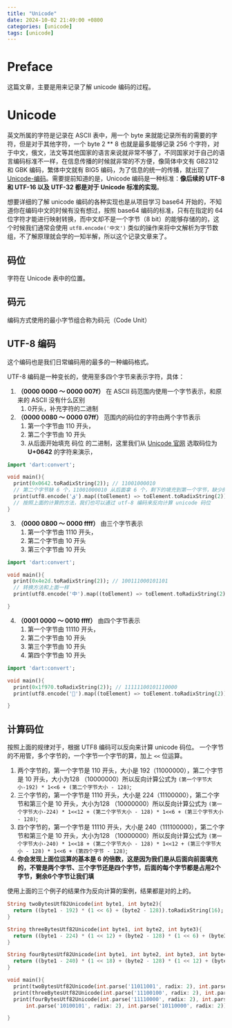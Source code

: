 ```yaml
---
title: "Unicode"
date: 2024-10-02 21:49:00 +0800
categories: [unicode]
tags: [unicode]
---
```

# Preface
这篇文章，主要是用来记录了解 unicode 编码的过程。
# Unicode
英文所属的字符是记录在 ASCII 表中，用一个 byte 来就能记录所有的需要的字符，但是对于其他字符，一个 byte  2 ** 8 也就是最多能够记录 256 个字符，对于中文，俄文，法文等其他国家的语言来说就非常不够了，不同国家对于自己的语言编码标准不一样，在信息传播的时候就非常的不方便，像简体中文有 GB2312 和 GBK 编码，繁体中文就有 BIG5 编码，为了信息的统一的传播，就出现了 [Unicode-编码](https://zh.wikipedia.org/wiki/Unicode)。需要提前知道的是，Unicode 编码是一种标准：**像后续的 UTF-8 和 UTF-16 以及 UTF-32 都是对于 Unicode 标准的实现**。


想要详细的了解 unicode 编码的各种实现也是从项目学习 base64 开始的，不知道你在编码中文的时候有没有想过，按照 base64 编码的标准，只有在指定的 64 位字符才能进行映射转换，而中文却不是一个字节（8 bit）的能够存储的的，这个时候我们通常会使用 `utf8.encode('中文')` 类似的操作来将中文解析为字节数组，不了解原理就会学的一知半解，所以这个记录文章来了。

## 码位
字符在 Unicode 表中的位置。

## 码元
编码方式使用的最小字节组合称为码元（Code Unit）


## UTF-8 编码
这个编码也是我们日常编码用的最多的一种编码格式。


UTF-8 编码是一种变长的，使用至多四个字节来表示字符，具体：

1. **（0000 0000  ～ 0000 007f）** 在 ASCII 码范围内使用一个字节表示，和原来的 ASCII 没有什么区别 
   1. 0开头，补充字符的二进制
2. **（0000 0080  ～ 0000 07ff）** 范围内的码位的字符由两个字节表示
   1. 第一个字节由 110 开头，
   2. 第二个字节由 10 开头
   3. 从后面开始填充 码位 的二进制，这里我们从 [Unicode 官网](https://home.unicode.org/) 选取码位为 **U+0642** 的字符来演示，
```dart
import 'dart:convert';

void main(){
  print(0x0642.toRadixString(2)); // 11001000010
  // 第二个字节缺 6 个，11001000010 从后面拿 6 个，剩下的填充到第一个字节，缺少的为0，
  print(utf8.encode('ق').map((toElement) => toElement.toRadixString(2))); // (11011001, 10000010)
  // 按照上面的计算的方法，我们也可以通过 utf-8 编码来反向计算 unicode 码位
}
```
3. **（0000 0800  ～ 0000 ffff）** 由三个字节表示
   1. 第一个字节由 1110 开头，
   2. 第二个字节由 10 开头
   3. 第三个字节由 10 开头
```dart
import 'dart:convert';

void main(){
  print(0x4e2d.toRadixString(2)); // 100111000101101
  // 转换方法和上面一样
  print(utf8.encode('中').map((toElement) => toElement.toRadixString(2))); // (11100100, 10111000, 10101101)

}

```
4. **（0001 0000  ～ 0010 ffff）** 由四个字节表示
   1. 第一个字节由 11110 开头，
   2. 第二个字节由 10 开头
   3. 第三个字节由 10 开头
   4. 第四个字节由 10 开头
```dart
import 'dart:convert';

void main(){
  print(0x1f970.toRadixString(2)); // 11111100101110000
  print(utf8.encode('🥰').map((toElement) => toElement.toRadixString(2))); // (11110000, 10011111, 10100101, 10110000)

}
```

## 计算码位
按照上面的规律对于，根据 UTF8 编码可以反向来计算 unicode 码位。
一个字节的不用管，多个字节的，一个字节一个字节的算，加上 `<<` 位运算。

1. 两个字节的，第一个字节是 110 开头，大小是 192（11000000），第二个字节是 10 开头，大小为128 （10000000）所以反向计算公式为 `(第一个字节大小-192) * 1<<6 + (第二个字节大小 - 128)`;
2. 三个字节的，第一个字节是 1110 开头，大小是 224（11100000），第二个字节和第三个是 10 开头，大小为128 （10000000）所以反向计算公式为 `(第一个字节大小-224) * 1<<12 + (第二个字节大小 - 128) * 1<<6 + (第三个字节大小 - 128)`;
3. 四个字节的，第一个字节是 11110 开头，大小是 240（111100000），第二个字节和第三个是 10 开头，大小为128 （10000000）所以反向计算公式为 `(第一个字节大小-240) * 1<<18 + (第二个字节大小 - 128) * 1<<12 + (第三个字节大小 - 128) * 1<<6 + (第四个字节 - 128)`;
4. **你会发现上面位运算的基本是 6 的倍数，这是因为我们是从后面向前面填充的，不管是两个字节、三个字节还是四个字节，后面的每个字节都是占用2个字节，剩余6个字节让我们填**

使用上面的三个例子的结果作为反向计算的案例，结果都是对的上的。
```dart
String twoBytesUtf82Unicode(int byte1, int byte2){
  return ((byte1 - 192) * (1 << 6) + (byte2 - 128)).toRadixString(16);
}

String threeBytesUtf82Unicode(int byte1, int byte2, int byte3){
  return ((byte1 - 224) * (1 << 12) + (byte2 - 128) * (1 << 6) + (byte3 - 128)).toRadixString(16);
}

String fourBytesUtf82Unicode(int byte1, int byte2, int byte3, int byte4){
  return ((byte1 - 240) * (1 << 18) + (byte2 - 128) * (1 << 12) + (byte3 - 128) * (1 << 6) + (byte4 - 128)).toRadixString(16);
}

void main(){
  print(twoBytesUtf82Unicode(int.parse('11011001', radix: 2), int.parse('10000010', radix: 2))); // 642
  print(threeBytesUtf82Unicode(int.parse('11100100', radix: 2), int.parse('10111000', radix: 2), int.parse('10101101', radix: 2))); // 4e2d
  print(fourBytesUtf82Unicode(int.parse('11110000', radix: 2), int.parse('10011111', radix: 2),
      int.parse('10100101', radix: 2), int.parse('10110000', radix: 2)))； // 1f970

}

```
